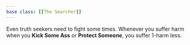 ```yaml
---
base class: [[The Searcher]]
---
```

Even truth seekers need to fight some times. Whenever you suffer harm when you **Kick Some Ass** or **Protect Someone**, you suffer 1-harm less.